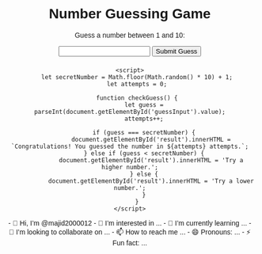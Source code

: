 <!DOCTYPE html>
<html lang="en">
<head>
<meta charset="UTF-8">
<meta name="viewport" content="width=device-width, initial-scale=1.0">
<title>Number Guessing Game</title>
<style>
    body {
        font-family: Arial, sans-serif;
        text-align: center;
    }
    #result {
        font-size: 1.5em;
        margin-top: 20px;
    }
</style>
</head>
<body>
    <h1>Number Guessing Game</h1>
    <p>Guess a number between 1 and 10:</p>
    <input type="text" id="guessInput">
    <button onclick="checkGuess()">Submit Guess</button>
    <p id="result"></p>

    <script>
        let secretNumber = Math.floor(Math.random() * 10) + 1;
        let attempts = 0;

        function checkGuess() {
            let guess = parseInt(document.getElementById('guessInput').value);
            attempts++;

            if (guess === secretNumber) {
                document.getElementById('result').innerHTML = `Congratulations! You guessed the number in ${attempts} attempts.`;
            } else if (guess < secretNumber) {
                document.getElementById('result').innerHTML = 'Try a higher number.';
            } else {
                document.getElementById('result').innerHTML = 'Try a lower number.';
            }
        }
    </script>
</body>
</html>
- 👋 Hi, I’m @majid2000012
- 👀 I’m interested in ...
- 🌱 I’m currently learning ...
- 💞️ I’m looking to collaborate on ...
- 📫 How to reach me ...
- 😄 Pronouns: ...
- ⚡ Fun fact: ...

<!---
majid2000012/majid2000012 is a ✨ special ✨ repository because its `README.md` (this file) appears on your GitHub profile.
You can click the Preview link to take a look at your changes.
--->
